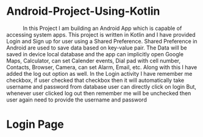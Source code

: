 # Android-Project-Using-Kotlin

&nbsp;&nbsp;&nbsp;&nbsp;&nbsp;&nbsp;&nbsp;&nbsp;&nbsp;&nbsp;&nbsp;In this Project I am building an Android App which is capable of accessing system apps. This project is written in Kotlin and I have provided Login and Sign up for user using a Shared Preference. Shared Preference in Android are used to save data based on key-value pair. The Data will be saved in device local database and the app can implicitly open Google Maps, Calculator, can set Calender events, Dial pad with cell number, Contacts, Browser, Camera, can set Alarm, Email, etc. Along with this I have added the log out option as well. In the Login activity I have remember me checkbox, if user checked that checkbox then it will automatically take username and password from database user can directly click on login But, whenever user clicked log out then remember me will be unchecked then user again need to provide the username and password

# Login Page
